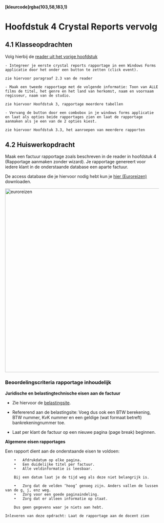 #### [kleurcode]rgba(103,58,183,1)

# Hoofdstuk 4 Crystal Reports vervolg

## 4.1 Klasseopdrachten

Volg hierbij de <a href="https://elo.kw1c.nl/CMS/Studie/811%20ICT-Academie/811%20VakkenInhoud/%5BB.26%20SQL%5D%20SQL%20%20Databases/Productie/04.%20Aanvullend/Reader%20Crystal%20Reports.doc">reader uit het vorige hoofdstuk</a>

    - Integreer je eerste crystal reports rapportage in een Windows Forms applicatie door het onder een button te zetten (click event).
``zie hiervoor paragraaf 2.3 van de reader`` 

    - Maak een tweede rapportage met de volgende informatie: Toon van ALLE films de titel, het genre en het land van herkomst, naam en voornaam regisseur, naam van de studio.
``zie hiervoor Hoofdstuk 3, rapportage meerdere tabellen``

    - Vervang de button door een combobox in je windows forms applicatie en laat als opties beide rapportages zien en laat de rapportage aanmaken als je een van de 2 opties kiest.
``zie hiervoor Hoofdstuk 3.3, het aanroepen van meerdere rapporten``

## 4.2 Huiswerkopdracht

Maak een factuur rapportage zoals beschreven in de reader in hoofdstuk 4 (Rapportage aanmaken zonder wizard).
Je rapportage genereert voor iedere klant in de onderstaande database een aparte factuur.

De access database die je hiervoor nodig hebt kun je <a href="https://elo.kw1c.nl/CMS/Studie/811%20ICT-Academie/811v%20Vakinhoudelijke%20MBO%20%20AO/1.19%20Digitaal%20archief/95311%20AO/Semester%205%20%5BPeriode%209%20en%2010%5D/Crystal%20Reports/euroreizen.rar">hier (Euroreizen)</a> downloaden.

<img src="https://elo.kw1c.nl/CMS/Studie/811%20ICT-Academie/811%20VakkenInhoud/%5BB.26%20SQL%5D%20SQL%20%20Databases/25187%20%C2%A0%20Applicatie-%20en%20mediaontwikkelaar/Periode%2009/Productie/04.%20Aanvullend/euroreizenfactuur.PNG" width="600" title="euroreizen">


### Beoordelingscriteria rapportage inhoudelijk

__Juridische en belastingtechnische eisen aan de factuur__

- Zie hiervoor de <a href="https://www.belastingdienst.nl/wps/wcm/connect/bldcontentnl/belastingdienst/zakelijk/btw/administratie_bijhouden/facturen_maken/factuureisen/factuureisen">belastingsite</a>.

- Refererend aan de belastingsite: Voeg dus ook een BTW berekening, BTW nummer, KvK nummer en een geldige (wat formaat betreft) bankrekeningnummer toe.
- Laat per klant de factuur op een nieuwe pagina (page break) beginnen.


__Algemene eisen rapportages__

Een rapport dient aan de onderstaande eisen te voldoen:

        •	Afdrukdatum op elke pagina.
        •	Een duidelijke titel per factuur.
        •	Alle veldinformatie is leesbaar.

        Bij een datum laat je de tijd weg als deze niet belangrijk is.

        •	Zorg dat de velden ‘hoog’ genoeg zijn. Anders vallen de lussen van de g, j, enz weg.
        •	Zorg voor een goede paginaindeling.
        •	Zorg dat er alleen informatie op staat.

        Dus geen gegevens waar je niets aan hebt.

``Inleveren van deze opdracht: Laat de rapportage aan de docent zien``